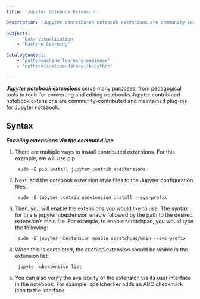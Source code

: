```yaml
---
Title: 'Jupyter Notebook Extension'

Description: 'Jupyter contributed notebook extensions are community-contributed and maintained plug-ins to the Jupyter notebook.'

Subjects:
    - 'Data Visualization'
    - 'Machine Learning'

CatalogContent:
    - 'paths/machine-learning-engineer'
    - 'paths/visualize-data-with-python'

---
```


***Jupyter notebook extensions*** serve many purposes, from pedagogical tools to tools for converting and editing notebooks.Jupyter contributed notebook extensions are community-contributed and maintained plug-ins for Jupyter notebook.

## Syntax
***Enabling extensions via the command line***
1. There are multiple ways to install contributed extensions. For this example, we will use pip.

        sudo -E pip install jupyter_contrib_nbextensions
1. Next, add the notebook extension style files to the Jupyter configuration files.

        sudo -E jupyter contrib nbextension install --sys-prefix
1. Then, you will enable the extensions you would like to use. The syntax for this is jupyter nbextension enable followed by the path to the desired extension’s main file. For example, to enable scratchpad, you would type the following:

        sudo -E jupyter nbextension enable scratchpad/main --sys-prefix
1. When this is completed, the enabled extension should be visible in the extension list:

        jupyter nbextension list
1. You can also verify the availability of the extension via its user interface in the notebook. For        example, spellchecker adds an ABC checkmark icon to the interface.


